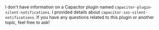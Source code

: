 I don't have information on a Capacitor plugin named `capacitor-plugin-silent-notifications`. I provided details about `capacitor-ios-silent-notifications`. If you have any questions related to this plugin or another topic, feel free to ask!